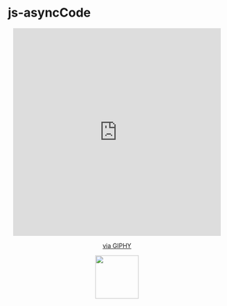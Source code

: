# js-asyncCode

<div id="header" align="center">
  <iframe src="https://giphy.com/embed/zbMRZx113HKBkeCwrm" width="480" height="480" frameBorder="0" class="giphy-embed" allowFullScreen></iframe><p><a href="https://giphy.com/stickers/CleverCodeLab-computer-working-pc-zbMRZx113HKBkeCwrm">via GIPHY</a></p>
</div>

<div id="header" align="center">
  <img src="https://giphy.com/stickers/CleverCodeLab-computer-working-pc-zbMRZx113HKBkeCwrm" width="100"/>
</div>
